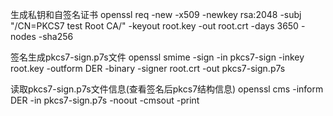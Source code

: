 

生成私钥和自签名证书
openssl req -new -x509 -newkey rsa:2048 -subj "/CN=PKCS7 test Root CA/" -keyout root.key -out root.crt -days 3650 -nodes -sha256


签名生成pkcs7-sign.p7s文件
openssl smime -sign -in pkcs7-sign -inkey root.key -outform DER -binary -signer root.crt -out pkcs7-sign.p7s

读取pkcs7-sign.p7s文件信息(查看签名后pkcs7结构信息)
openssl cms -inform DER -in pkcs7-sign.p7s -noout -cmsout -print